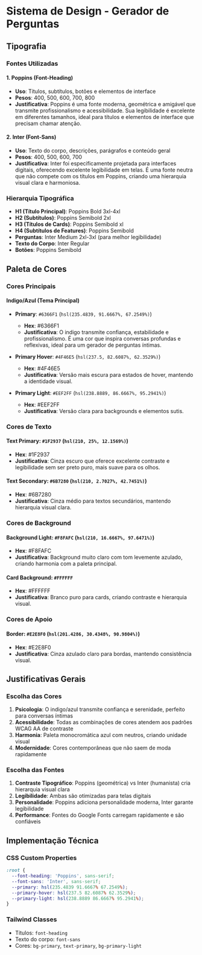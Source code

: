 # Sistema de Design - Gerador de Perguntas

## Tipografia

### Fontes Utilizadas

#### 1. **Poppins** (Font-Heading)
- **Uso**: Títulos, subtítulos, botões e elementos de interface
- **Pesos**: 400, 500, 600, 700, 800
- **Justificativa**: Poppins é uma fonte moderna, geométrica e amigável que transmite profissionalismo e acessibilidade. Sua legibilidade é excelente em diferentes tamanhos, ideal para títulos e elementos de interface que precisam chamar atenção.

#### 2. **Inter** (Font-Sans)
- **Uso**: Texto do corpo, descrições, parágrafos e conteúdo geral
- **Pesos**: 400, 500, 600, 700
- **Justificativa**: Inter foi especificamente projetada para interfaces digitais, oferecendo excelente legibilidade em telas. É uma fonte neutra que não compete com os títulos em Poppins, criando uma hierarquia visual clara e harmoniosa.

### Hierarquia Tipográfica
- **H1 (Título Principal)**: Poppins Bold 3xl-4xl
- **H2 (Subtítulos)**: Poppins Semibold 2xl
- **H3 (Títulos de Cards)**: Poppins Semibold xl
- **H4 (Subtítulos de Features)**: Poppins Semibold
- **Perguntas**: Inter Medium 2xl-3xl (para melhor legibilidade)
- **Texto do Corpo**: Inter Regular
- **Botões**: Poppins Semibold

## Paleta de Cores

### Cores Principais

#### **Indigo/Azul** (Tema Principal)
- **Primary**: `#6366F1` (`hsl(235.4839, 91.6667%, 67.2549%)`)
  - **Hex**: #6366F1
  - **Justificativa**: O indigo transmite confiança, estabilidade e profissionalismo. É uma cor que inspira conversas profundas e reflexivas, ideal para um gerador de perguntas íntimas.

- **Primary Hover**: `#4F46E5` (`hsl(237.5, 82.6087%, 62.3529%)`)
  - **Hex**: #4F46E5
  - **Justificativa**: Versão mais escura para estados de hover, mantendo a identidade visual.

- **Primary Light**: `#EEF2FF` (`hsl(238.8889, 86.6667%, 95.2941%)`)
  - **Hex**: #EEF2FF
  - **Justificativa**: Versão clara para backgrounds e elementos sutis.

### Cores de Texto

#### **Text Primary**: `#1F2937` (`hsl(210, 25%, 12.1569%)`)
- **Hex**: #1F2937
- **Justificativa**: Cinza escuro que oferece excelente contraste e legibilidade sem ser preto puro, mais suave para os olhos.

#### **Text Secondary**: `#6B7280` (`hsl(210, 2.7027%, 42.7451%)`)
- **Hex**: #6B7280
- **Justificativa**: Cinza médio para textos secundários, mantendo hierarquia visual clara.

### Cores de Background

#### **Background Light**: `#F8FAFC` (`hsl(210, 16.6667%, 97.6471%)`)
- **Hex**: #F8FAFC
- **Justificativa**: Background muito claro com tom levemente azulado, criando harmonia com a paleta principal.

#### **Card Background**: `#FFFFFF`
- **Hex**: #FFFFFF
- **Justificativa**: Branco puro para cards, criando contraste e hierarquia visual.

### Cores de Apoio

#### **Border**: `#E2E8F0` (`hsl(201.4286, 30.4348%, 90.9804%)`)
- **Hex**: #E2E8F0
- **Justificativa**: Cinza azulado claro para bordas, mantendo consistência visual.

## Justificativas Gerais

### Escolha das Cores
1. **Psicologia**: O indigo/azul transmite confiança e serenidade, perfeito para conversas íntimas
2. **Acessibilidade**: Todas as combinações de cores atendem aos padrões WCAG AA de contraste
3. **Harmonia**: Paleta monocromática azul com neutros, criando unidade visual
4. **Modernidade**: Cores contemporâneas que não saem de moda rapidamente

### Escolha das Fontes
1. **Contraste Tipográfico**: Poppins (geométrica) vs Inter (humanista) cria hierarquia visual clara
2. **Legibilidade**: Ambas são otimizadas para telas digitais
3. **Personalidade**: Poppins adiciona personalidade moderna, Inter garante legibilidade
4. **Performance**: Fontes do Google Fonts carregam rapidamente e são confiáveis

## Implementação Técnica

### CSS Custom Properties
```css
:root {
  --font-heading: 'Poppins', sans-serif;
  --font-sans: 'Inter', sans-serif;
  --primary: hsl(235.4839 91.6667% 67.2549%);
  --primary-hover: hsl(237.5 82.6087% 62.3529%);
  --primary-light: hsl(238.8889 86.6667% 95.2941%);
}
```

### Tailwind Classes
- Títulos: `font-heading`
- Texto do corpo: `font-sans`
- Cores: `bg-primary`, `text-primary`, `bg-primary-light`